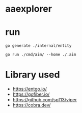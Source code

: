 # aaexplorer


# run

```shell
go generate ./internal/entity
```
```shell
go run ./cmd/aim/ --home ./.aim 
```


# Library used

- https://entgo.io/
- https://gofiber.io/
- https://github.com/spf13/viper
- https://cobra.dev/ 
